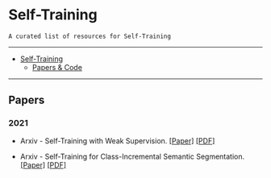 # Self-Training

    A curated list of resources for Self-Training

---

- [Self-Training](#self-training)
  - [Papers & Code](#papers)
---


## Papers

### 2021

* Arxiv - Self-Training with Weak Supervision. [[Paper]](https://arxiv.org/abs/2104.05514) [[PDF]](https://arxiv.org/pdf/2104.05514.pdf)

* Arxiv - Self-Training for Class-Incremental Semantic Segmentation. [[Paper]](https://arxiv.org/abs/2012.03362) [[PDF]](https://arxiv.org/pdf/2012.03362.pdf)

